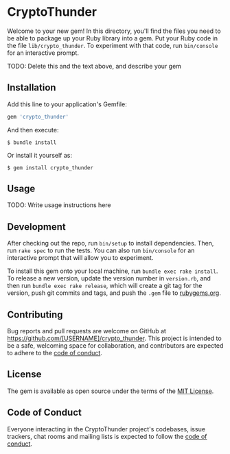 # CryptoThunder

Welcome to your new gem! In this directory, you'll find the files you need to be able to package up your Ruby library into a gem. Put your Ruby code in the file `lib/crypto_thunder`. To experiment with that code, run `bin/console` for an interactive prompt.

TODO: Delete this and the text above, and describe your gem

## Installation

Add this line to your application's Gemfile:

```ruby
gem 'crypto_thunder'
```

And then execute:

    $ bundle install

Or install it yourself as:

    $ gem install crypto_thunder

## Usage

TODO: Write usage instructions here

## Development

After checking out the repo, run `bin/setup` to install dependencies. Then, run `rake spec` to run the tests. You can also run `bin/console` for an interactive prompt that will allow you to experiment.

To install this gem onto your local machine, run `bundle exec rake install`. To release a new version, update the version number in `version.rb`, and then run `bundle exec rake release`, which will create a git tag for the version, push git commits and tags, and push the `.gem` file to [rubygems.org](https://rubygems.org).

## Contributing

Bug reports and pull requests are welcome on GitHub at https://github.com/[USERNAME]/crypto_thunder. This project is intended to be a safe, welcoming space for collaboration, and contributors are expected to adhere to the [code of conduct](https://github.com/[USERNAME]/crypto_thunder/blob/master/CODE_OF_CONDUCT.md).


## License

The gem is available as open source under the terms of the [MIT License](https://opensource.org/licenses/MIT).

## Code of Conduct

Everyone interacting in the CryptoThunder project's codebases, issue trackers, chat rooms and mailing lists is expected to follow the [code of conduct](https://github.com/[USERNAME]/crypto_thunder/blob/master/CODE_OF_CONDUCT.md).
